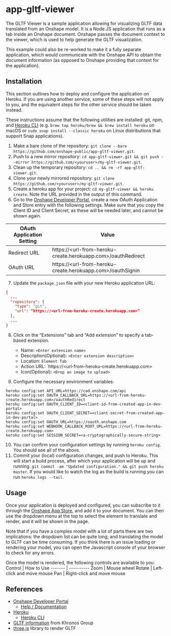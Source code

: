 # **app-gltf-viewer**
The GLTF Viewer is a sample application allowing for visualizing GLTF data translated from an Onshape model. It is a Node.JS application that runs as a tab inside an Onshape document. Onshape passes the document context to the viewer, which is used to help generate the GLTF visualization.

This example could also be re-worked to make it a fully separate application, which would communicate with the Onshape API to obtain the document information (as opposed to Onshape providing that context for the application).

## Installation
This section outlines how to deploy and configure the application on Heroku. If you are using another service, some of these steps will not apply to you, and the equivalent steps for the other service should be taken instead.

These instructions assume that the following utilities are installed: git, npm, and [Heroku CLI](https://devcenter.heroku.com/articles/heroku-cli) (e.g. `brew tap heroku/brew && brew install heroku` on macOS or `sudo snap install --classic heroku` on Linux distributions that support Snap applications).

1. Make a bare clone of the repository: `git clone --bare https://github.com/onshape-public/app-gltf-viewer.git`.
1. Push to a new mirror repository: `cd app-gltf-viewer.git && git push --mirror https://github.com/<youruser>/my-gltf-viewer.git`.
1. Clean up the temporary repository: `cd .. && rm -rf app-gltf-viewer.git`.
1. Clone your newly mirrored repository: `git clone https://github.com/<youruser>/my-gltf-viewer.git`.
1. Create a heroku app for your project: `cd my-gltf-viewer && heroku create`. Note the URL provided in the output of this command.
1. Go to the [Onshape Developer Portal](https://dev-portal.onshape.com/), create a new OAuth Application and Store entry with the following settings. Make sure that you copy the Client ID and Client Secret, as these will be needed later, and cannot be shown again.

OAuth Application Setting | Value
------------------------- | -----
Redirect URL | https://<url-from-heroku-create.herokuapp.com>/oauthRedirect
OAuth URL | https://<url-from-heroku-create.herokuapp.com>/oauthSignin
7. Update the `package.json` file with your new Heroku application URL:
```json
{
  ...
  "repository": {
    "type": "git",
    "url": “https://<url-from-heroku-create.herokuapp.com>”
  },
  ...
}
```
8. Click on the “Extensions” tab and “Add extension” to specify a tab-based extension.
	- Name: `<Enter extension name>`
	- Description(Optional): `<Enter extension description>`
	- Location: `Element Tab`
	- Action URL: `https://<url-from-heroku-create.herokuapp.com>
	- Icon(Optional): `<Drop an image to upload>`

9. Configure the necessary environment variables:
```Shell
heroku config:set API_URL=https://cad.onshape.com/api
heroku config:set OAUTH_CALLBACK_URL=https://<url-from-heroku-create.herokuapp.com>/oauthRedirect
heroku config:set OAUTH_CLIENT_ID=<client-id-from-created-app-in-dev-portal>
heroku config:set OAUTH_CLIENT_SECRET=<client-secret-from-created-app-in-dev-portal>
heroku config:set OAUTH_URL=https://oauth.onshape.com
heroku config:set WEBHOOK_CALLBACK_ROOT_URL=https://<url-from-heroku-create.herokuapp.com>
heroku config:set SESSION_SECRET=<a-cryptographically-secure-string>
```
10. You can confirm your configuration settings by running `heroku config`. You should see all of the above.
11. Commit your (local) configuration changes, and push to Heroku. This will start a build process, after which your application will be up and running.
`git commit -am "Updated configuration." && git push heroku master`. If you would like to watch the log as the build is running you can run `heroku logs --tail`.

## Usage
Once your application is deployed and configured, you can subscribe to it through the [Onshape App Store](https://appstore.onshape.com), and add it to your document. You can then use the dropdown menu at the top to select the element to translate and render, and it will be shown in the page.

Note that if you have a complex model with a lot of parts there are two implications: the dropdown list can be quite long; and translating the model to GLTF can be time consuming. If you think there is an issue loading or rendering your model, you can open the Javascript console of your browser to check for any errors.

Once the model is rendered, the following controls are available to you:
Control | How to Use
------- | ----------
Zoom | Mouse wheel
Rotate | Left-click and move mouse
Pan | Right-click and move mouse

## References
* [Onshape Developer Portal](https://dev-portal.onshape.com)
    * [Help / Documentation](https://dev-portal.onshape.com/help)
* [Heroku](https://heroku.com)
    * [Heroku CLI](https://devcenter.heroku.com/articles/heroku-cli)
* [GLTF information](https://www.khronos.org/gltf/) from Khronos Group
* [three.js](https://threejs.org/) library to render GLTF
                     
